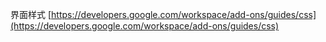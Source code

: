界面样式
[https://developers.google.com/workspace/add-ons/guides/css](https://developers.google.com/workspace/add-ons/guides/css)
